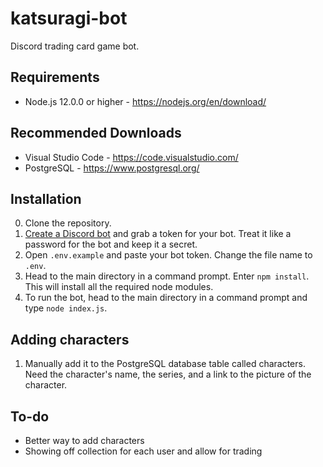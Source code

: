 # katsuragi-bot
Discord trading card game bot.

## Requirements
- Node.js 12.0.0 or higher - https://nodejs.org/en/download/

## Recommended Downloads
- Visual Studio Code - https://code.visualstudio.com/
- PostgreSQL - https://www.postgresql.org/

## Installation
0. Clone the repository.
1. [Create a Discord bot](https://discordapp.com/developers/applications/me) and grab a token for your bot. Treat it like a password for the bot and keep it a secret.
2. Open `.env.example` and paste your bot token. Change the file name to `.env`.
3. Head to the main directory in a command prompt. Enter `npm install`. This will install all the required node modules.
4. To run the bot, head to the main directory in a command prompt and type `node index.js`.

## Adding characters
1. Manually add it to the PostgreSQL database table called characters. Need the character's name, the series, and a link to the picture of the character.

## To-do
- Better way to add characters
- Showing off collection for each user and allow for trading

